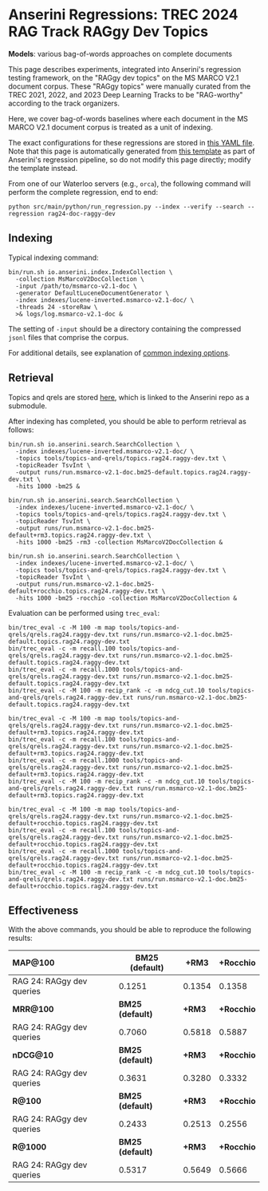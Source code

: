 # Anserini Regressions: TREC 2024 RAG Track RAGgy Dev Topics

**Models**: various bag-of-words approaches on complete documents

This page describes experiments, integrated into Anserini's regression testing framework, on the "RAGgy dev topics" on the MS MARCO V2.1 document corpus.
These "RAGgy topics" were manually curated from the TREC 2021, 2022, and 2023 Deep Learning Tracks to be "RAG-worthy" according to the track organizers.

Here, we cover bag-of-words baselines where each document in the MS MARCO V2.1 document corpus is treated as a unit of indexing.

The exact configurations for these regressions are stored in [this YAML file](../../src/main/resources/regression/rag24-doc-raggy-dev.yaml).
Note that this page is automatically generated from [this template](../../src/main/resources/docgen/templates/rag24-doc-raggy-dev.template) as part of Anserini's regression pipeline, so do not modify this page directly; modify the template instead.

From one of our Waterloo servers (e.g., `orca`), the following command will perform the complete regression, end to end:

```
python src/main/python/run_regression.py --index --verify --search --regression rag24-doc-raggy-dev
```

## Indexing

Typical indexing command:

```
bin/run.sh io.anserini.index.IndexCollection \
  -collection MsMarcoV2DocCollection \
  -input /path/to/msmarco-v2.1-doc \
  -generator DefaultLuceneDocumentGenerator \
  -index indexes/lucene-inverted.msmarco-v2.1-doc/ \
  -threads 24 -storeRaw \
  >& logs/log.msmarco-v2.1-doc &
```

The setting of `-input` should be a directory containing the compressed `jsonl` files that comprise the corpus.

For additional details, see explanation of [common indexing options](../../docs/common-indexing-options.md).

## Retrieval

Topics and qrels are stored [here](https://github.com/castorini/anserini-tools/tree/master/topics-and-qrels), which is linked to the Anserini repo as a submodule.

After indexing has completed, you should be able to perform retrieval as follows:

```
bin/run.sh io.anserini.search.SearchCollection \
  -index indexes/lucene-inverted.msmarco-v2.1-doc/ \
  -topics tools/topics-and-qrels/topics.rag24.raggy-dev.txt \
  -topicReader TsvInt \
  -output runs/run.msmarco-v2.1-doc.bm25-default.topics.rag24.raggy-dev.txt \
  -hits 1000 -bm25 &

bin/run.sh io.anserini.search.SearchCollection \
  -index indexes/lucene-inverted.msmarco-v2.1-doc/ \
  -topics tools/topics-and-qrels/topics.rag24.raggy-dev.txt \
  -topicReader TsvInt \
  -output runs/run.msmarco-v2.1-doc.bm25-default+rm3.topics.rag24.raggy-dev.txt \
  -hits 1000 -bm25 -rm3 -collection MsMarcoV2DocCollection &

bin/run.sh io.anserini.search.SearchCollection \
  -index indexes/lucene-inverted.msmarco-v2.1-doc/ \
  -topics tools/topics-and-qrels/topics.rag24.raggy-dev.txt \
  -topicReader TsvInt \
  -output runs/run.msmarco-v2.1-doc.bm25-default+rocchio.topics.rag24.raggy-dev.txt \
  -hits 1000 -bm25 -rocchio -collection MsMarcoV2DocCollection &
```

Evaluation can be performed using `trec_eval`:

```
bin/trec_eval -c -M 100 -m map tools/topics-and-qrels/qrels.rag24.raggy-dev.txt runs/run.msmarco-v2.1-doc.bm25-default.topics.rag24.raggy-dev.txt
bin/trec_eval -c -m recall.100 tools/topics-and-qrels/qrels.rag24.raggy-dev.txt runs/run.msmarco-v2.1-doc.bm25-default.topics.rag24.raggy-dev.txt
bin/trec_eval -c -m recall.1000 tools/topics-and-qrels/qrels.rag24.raggy-dev.txt runs/run.msmarco-v2.1-doc.bm25-default.topics.rag24.raggy-dev.txt
bin/trec_eval -c -M 100 -m recip_rank -c -m ndcg_cut.10 tools/topics-and-qrels/qrels.rag24.raggy-dev.txt runs/run.msmarco-v2.1-doc.bm25-default.topics.rag24.raggy-dev.txt

bin/trec_eval -c -M 100 -m map tools/topics-and-qrels/qrels.rag24.raggy-dev.txt runs/run.msmarco-v2.1-doc.bm25-default+rm3.topics.rag24.raggy-dev.txt
bin/trec_eval -c -m recall.100 tools/topics-and-qrels/qrels.rag24.raggy-dev.txt runs/run.msmarco-v2.1-doc.bm25-default+rm3.topics.rag24.raggy-dev.txt
bin/trec_eval -c -m recall.1000 tools/topics-and-qrels/qrels.rag24.raggy-dev.txt runs/run.msmarco-v2.1-doc.bm25-default+rm3.topics.rag24.raggy-dev.txt
bin/trec_eval -c -M 100 -m recip_rank -c -m ndcg_cut.10 tools/topics-and-qrels/qrels.rag24.raggy-dev.txt runs/run.msmarco-v2.1-doc.bm25-default+rm3.topics.rag24.raggy-dev.txt

bin/trec_eval -c -M 100 -m map tools/topics-and-qrels/qrels.rag24.raggy-dev.txt runs/run.msmarco-v2.1-doc.bm25-default+rocchio.topics.rag24.raggy-dev.txt
bin/trec_eval -c -m recall.100 tools/topics-and-qrels/qrels.rag24.raggy-dev.txt runs/run.msmarco-v2.1-doc.bm25-default+rocchio.topics.rag24.raggy-dev.txt
bin/trec_eval -c -m recall.1000 tools/topics-and-qrels/qrels.rag24.raggy-dev.txt runs/run.msmarco-v2.1-doc.bm25-default+rocchio.topics.rag24.raggy-dev.txt
bin/trec_eval -c -M 100 -m recip_rank -c -m ndcg_cut.10 tools/topics-and-qrels/qrels.rag24.raggy-dev.txt runs/run.msmarco-v2.1-doc.bm25-default+rocchio.topics.rag24.raggy-dev.txt
```

## Effectiveness

With the above commands, you should be able to reproduce the following results:

| **MAP@100**                                                                                                  | **BM25 (default)**| **+RM3**  | **+Rocchio**|
|:-------------------------------------------------------------------------------------------------------------|-----------|-----------|-----------|
| RAG 24: RAGgy dev queries                                                                                    | 0.1251    | 0.1354    | 0.1358    |
| **MRR@100**                                                                                                  | **BM25 (default)**| **+RM3**  | **+Rocchio**|
| RAG 24: RAGgy dev queries                                                                                    | 0.7060    | 0.5818    | 0.5887    |
| **nDCG@10**                                                                                                  | **BM25 (default)**| **+RM3**  | **+Rocchio**|
| RAG 24: RAGgy dev queries                                                                                    | 0.3631    | 0.3280    | 0.3332    |
| **R@100**                                                                                                    | **BM25 (default)**| **+RM3**  | **+Rocchio**|
| RAG 24: RAGgy dev queries                                                                                    | 0.2433    | 0.2513    | 0.2556    |
| **R@1000**                                                                                                   | **BM25 (default)**| **+RM3**  | **+Rocchio**|
| RAG 24: RAGgy dev queries                                                                                    | 0.5317    | 0.5649    | 0.5666    |
